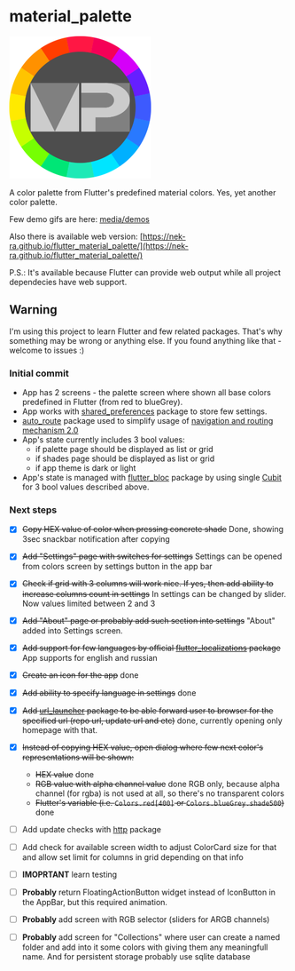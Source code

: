 # material_palette

<img src="media/icon/Icon.svg" alt="app icon" style="width: 256px;" />

A color palette from Flutter's predefined material colors. Yes, yet another color palette.

Few demo gifs are here: [media/demos](media/demos)

Also there is available web version: [https://nek-ra.github.io/flutter_material_palette/](https://nek-ra.github.io/flutter_material_palette/)

P.S.: It's available because Flutter can provide web output while all project dependecies have web support.

## Warning

I'm using this project to learn Flutter and few related packages. That's why something may be wrong or anything else. If you found anything like that - welcome to issues :)

### Initial commit

- App has 2 screens - the palette screen where shown all base colors predefined in Flutter (from red to blueGrey).
- App works with [shared_preferences](https://pub.dev/packages/shared_preferences) package to store few settings.
- [auto_route](https://pub.dev/packages/auto_route) package used to simplify usage of [navigation and routing mechanism 2.0](https://flutter.dev/docs/development/ui/navigation)
- App's state currently includes 3 bool values:
  - if palette page should be displayed as list or grid
  - if shades page should be displayed as list or grid
  - if app theme is dark or light
- App's state is managed with [flutter_bloc](https://pub.dev/packages/flutter_bloc) package by using single [Cubit](https://bloclibrary.dev/#/coreconcepts?id=cubit) for 3 bool values described above.

### Next steps

- [x] ~~Copy HEX value of color when pressing concrete shade~~ Done, showing 3sec snackbar notification after copying
- [x] ~~Add "Settings" page with switches for settings~~ Settings can be opened from colors screen by settings button in the app bar
- [x] ~~Check if grid with 3 columns will work nice. If yes, then add ability to increase columns count in settings~~ In settings can be changed by slider. Now values limited between 2 and 3
- [x] ~~Add "About" page or probably add such section into settings~~ "About" added into Settings screen.
- [x] ~~Add support for few languages by official [flutter_localizations](https://flutter.dev/docs/development/accessibility-and-localization/internationalization) package~~ App supports for english and russian
- [x] ~~Create an icon for the app~~ done
- [x] ~~Add ability to specify language in settings~~ done
- [x] ~~Add [url_launcher](https://pub.dev/packages/url_launcher) package to be able forward user to browser for the specified url (repo url, update url and etc)~~ done, currently opening only homepage with that.
- [x] ~~Instead of copying HEX value, open dialog where few next color's representations will be shown:~~

  - ~~HEX value~~ done
  - ~~RGB value with alpha channel value~~ done RGB only, because alpha channel (for rgba) is not used at all, so there's no transparent colors
  - ~~Flutter's variable (i.e. `Colors.red[400]` or `Colors.blueGrey.shade500`)~~ done

- [ ] Add update checks with [http](https://pub.dev/packages/http) package
- [ ] Add check for available screen width to adjust ColorCard size for that and allow set limit for columns in grid depending on that info
- [ ] **IMOPRTANT** learn testing
- [ ] **Probably** return FloatingActionButton widget instead of IconButton in the AppBar, but this required animation.
- [ ] **Probably** add screen with RGB selector (sliders for ARGB channels)
- [ ] **Probably** add screen for "Collections" where user can create a named folder and add into it some colors with giving them any meaningfull name. And for persistent storage probably use sqlite database
